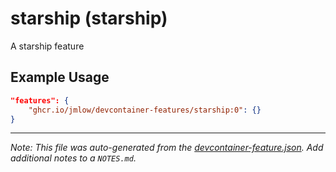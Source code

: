 
# starship (starship)

A starship feature

## Example Usage

```json
"features": {
    "ghcr.io/jmlow/devcontainer-features/starship:0": {}
}
```





---

_Note: This file was auto-generated from the [devcontainer-feature.json](https://github.com/jmlow/devcontainer-features/blob/main/src/starship/devcontainer-feature.json).  Add additional notes to a `NOTES.md`._
